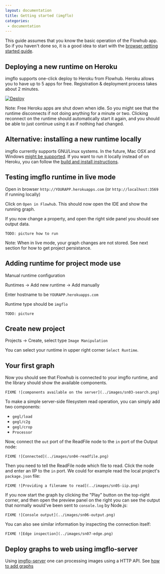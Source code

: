 ```yaml
---
layout: documentation
title: Getting started (imgflo)
categories:
 - documentation
---
```

This guide assumes that you know the basic operation of the Flowhub app.
So if you haven't done so, it is a good idea to start with the
[browser getting started guide](http://flowhub.io/documentation/getting-started-browser/).


## Deploying a new runtime on Heroku

imgflo supports one-click deploy to Heroku from Flowhub. 
Heroku allows you to have up to 5 apps for free.
Registration & deployment process takes about 2 minutes.

[![Deploy](https://www.herokucdn.com/deploy/button.png)](https://dashboard.heroku.com/new?template=https%3A%2F%2Fgithub.com%2Fjonnor%2Fimgflo)

Note: Free Heroku apps are shut down when idle.
So you might see that the runtime disconnects if not doing anything for a minute or two.
Clicking reconnect on the runtime should automatically start it again,
and you should be able to just continue using it as if nothing had changed.


## Alternative: installing a new runtime locally

imgflo currently supports GNU/Linux systems. In the future, Mac OSX and Windows
[might be supported](https://github.com/jonnor/imgflo/issues/3).
If you want to run it locally instead of on Heroku, you can follow the
[build and install instructions](https://github.com/jonnor/imgflo#developing-and-running-locally).


## Testing imgflo runtime in live mode

Open in browser `http://YOURAPP.herokuapps.com` (or `http://localhost:3569` if running locally)

Click on `Open in Flowhub`. This should now open the IDE and show the running graph.

If you now change a property, and open the right side panel you should see output data.

    TODO: picture how to run

Note: When in live mode, your graph changes are not stored.
See next section for how to get project persistance.

## Adding runtime for project mode use

Manual runtime configuration

Runtimes -> Add new runtime -> Add manually

Enter hostname to be `YOURAPP.herokuapps.com`

Runtime type should be `imgflo`

    TODO: picture

## Create new project

Projects -> Create, select type `Image Manipulation`

You can select your runtime in upper right corner `Select Runtime`.

## Your first graph

Now you should see that Flowhub is connected to your imgflo runtime,
and the library should show the available components.

    FIXME ![components available on the server](../images/sn03-search.png)

To make a simple server-side filesystem read operation, you can simply add two components:

* `gegl/load`
* `gegl/c2g`
* `gegl/crop`
* `Processor`

Now, connect the `out` port of the ReadFile node to the `in` port of the Output node:

    FIXME ![Connected](../images/sn04-readfile.png)

Then you need to tell the ReadFile node which file to read. Click the node and enter an IIP to the `in` port. We could for example read the local project's `package.json` file:

    FIXME ![Providing a filename to read](../images/sn05-iip.png)

If you now start the graph by clicking the "Play" button on the top-right corner, and then open the preview panel on the right you can see the output that normally would've been sent to `console.log` by Node.js:

    FIXME ![Console output](../images/sn06-output.png)

You can also see similar information by inspecting the connection itself:

    FIXME ![Edge inspection](../images/sn07-edge.png)

## Deploy graphs to web using imgflo-server

Using [imgflo-server](https://github.com/jonnor/imgflo-server) one can processing images using a HTTP API.
See [how to add graphs](https://github.com/jonnor/imgflo-server/blob/master/doc/adding-graphs.md)

